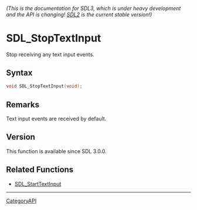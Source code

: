 ###### (This is the documentation for SDL3, which is under heavy development and the API is changing! [SDL2](https://wiki.libsdl.org/SDL2/) is the current stable version!)
# SDL_StopTextInput

Stop receiving any text input events.

## Syntax

```c
void SDL_StopTextInput(void);

```

## Remarks

Text input events are received by default.

## Version

This function is available since SDL 3.0.0.

## Related Functions

* [SDL_StartTextInput](SDL_StartTextInput)

----
[CategoryAPI](CategoryAPI)

